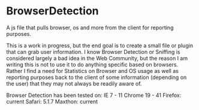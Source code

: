 BrowserDetection
================

A js file that pulls browser, os and more from the client for reporting purposes.

This is a work in progress, but the end goal is to create a small file or plugin that can grab user information.
I know Browser Detection or Sniffing is considered largely a bad idea in the Web Community, but the reason I am writing this is not to use it to do anything specific based on browsers.  Rather I find a need for Statistics on Browser and OS usage as well as reporting purposes back to the client of some information (depending on the user) that they may not always be readily aware of.

Browser Detection has been tested on:
IE 7 - 11
Chrome 19 - 41
Firefox: current
Safari: 5.1.7
Maxthon: current

